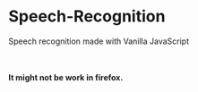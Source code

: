 # Speech-Recognition
Speech recognition made with Vanilla JavaScript

<br> <br> 
<strong>It might not be work in firefox.<strong>
